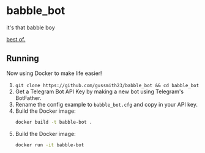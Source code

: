 # babble_bot

it's that babble boy

[best of.](https://docs.google.com/document/d/1UiTHk2Z7wy-_rXSBy8YJ_N2CqeXsEROLD5NXcvXYd8A/edit?usp=sharing)

## Running

Now using Docker to make life easier!

1. `git clone https://github.com/gussmith23/babble_bot && cd babble_bot`
1. Get a Telegram Bot API Key by making a new bot using Telegram's BotFather.
1. Rename the config example to `babble_bot.cfg` and copy in your API key.
1. Build the Docker image:
   ```bash
   docker build -t babble-bot .
   ```
1. Build the Docker image:
   ```bash
   docker run -it babble-bot
   ```

